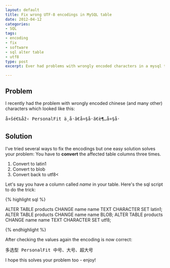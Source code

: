 ```yaml
---
layout: default
title: Fix wrong UTF-8 encodings in MySQL table
date: 2012-04-12
categories:
- SQL
tags:
- encoding
- fix
- software
- sql alter table
- utf8
type: post
excerpt: Ever had problems with wrongly encoded characters in a mysql table? You're not alone! 3 easy sql commands will help...

---
```

## Problem

I recently had the problem with wrongly encoded chinese (and many other) characters which looked like this:

<pre>å¤šé€‰åž‹ PersonalFit ä¸­å·ã€å¤§å·ã€è¶…å¤§å·</pre>

## Solution

I've tried several ways to fix the encodings but one easy solution solves your problem:
You have to **convert** the affected table columns three times.

1. Convert to latin1
2. Convert to blob
3. Convert back to utf8<

Let's say you have a column called <em>name</em> in your table. Here's the sql script to do the trick:

{% highlight sql %}

ALTER TABLE products CHANGE name name TEXT CHARACTER SET latin1;
ALTER TABLE products CHANGE name name BLOB;
ALTER TABLE products CHANGE name name TEXT CHARACTER SET utf8;

{% endhighlight %}

After checking the values again the encoding is now correct:
<pre>多选型 PersonalFit 中号、大号、超大号</pre>

I hope this solves your problem too - enjoy!

